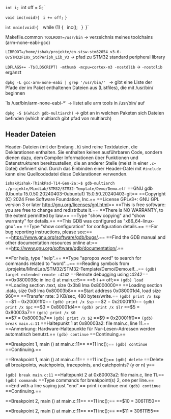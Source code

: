 `int i;
`int off = 5; `

`void inc(void){ `
	`i += off;` 
`}`

i`nt main(void){ 
	`while (1) { `
		`inc(); `
	`}`
`}`

Makefile.common
`TOOLROOT=/usr/bin`
	->  verzeichnis meines toolchains (arm-none-eabi-gcc)
	
`LIBROOT=/home/ishak/projekte/en.stsw-stm32054_v3-6-0/STM32F10x_StdPeriph_Lib_V3`
	-> pfad zu STM32 standard peripheral library
	
`LDFLAGS+= -T$(LDSCRIPT) -mthumb -mcpu=cortex-m3 -nostdlib`
	-> `-nostdlib` ergänzt


`dpkg -L gcc-arm-none-eabi | grep '/usr/bin/' `
	-> gibt eine Liste der Pfade der im Paket enthaltenen Dateien aus (Listfiles), die mit /usr/bin/ beginnen

`ls /usr/bin/arm-none-eabi-*'
	-> listet alle arm tools in /usr/bin/ auf

`dpkg -S $(which gdb-multiarch)`
	-> gibt an in welchen Paketen sich Dateien befinden (which multiarch gibt pfad von multiarch)

## Header Dateien
Header-Dateien (mit der Endung `.h`) sind reine Textdateien, die Deklarationen enthalten. Sie enthalten keinen ausführbaren Code, sondern dienen dazu, dem Compiler Informationen über Funktionen und Datenstrukturen bereitzustellen, die an anderer Stelle (meist in einer `.c`-Datei) definiert sind. Durch das Einbinden einer Header-Datei mit `#include` kann eine Quellcodedatei diese Deklarationen verwenden.

`ishak@ishak-ThinkPad-T14-Gen-2a:~$ gdb-multiarch ./projekte/MindLab/STM32/STM32-Template/Demo/Demo.elf` 
==GNU gdb (Ubuntu 15.0.50.20240403-0ubuntu1) 15.0.50.20240403-git==
==Copyright (C) 2024 Free Software Foundation, Inc.==
==License GPLv3+: GNU GPL version 3 or later <http://gnu.org/licenses/gpl.html>==
==This is free software: you are free to change and redistribute it.==
==There is NO WARRANTY, to the extent permitted by law.==
==Type "show copying" and "show warranty" for details.==
==This GDB was configured as "x86_64-linux-gnu".==
==Type "show configuration" for configuration details.==
==For bug reporting instructions, please see:==
==<https://www.gnu.org/software/gdb/bugs/>.==
==Find the GDB manual and other documentation resources online at:==
    ==<http://www.gnu.org/software/gdb/documentation/>.==

==For help, type "help".==
==Type "apropos word" to search for commands related to "word"...==
==Reading symbols from ./projekte/MindLab/STM32/STM32-Template/Demo/Demo.elf...==
`(gdb) target extended-remote :4242`
==Remote debugging using :4242==
==0x0800038c in inc () at main.c:5==
==5	  i += off;==
`(gdb) load`
==Loading section .text, size 0x3b8 lma 0x8000000==
==Loading section .data, size 0x8 lma 0x80003b8==
==Start address 0x080001d4, load size 960==
==Transfer rate: 3 KB/sec, 480 bytes/write.==
`(gdb) print /x $sp`
==$1 = 0x20001ff0==
`(gdb) print /x $sp`
==$2 = 0x20001ff0==
`(gdb) print /x $pc`
==$3 = 0x80001d4==
`(gdb) print /x $lr`
==$5 = 0x80003a7==
`(gdb) print /x $0`  
==$7 = 0x80003a7==
`(gdb) print /x $2`
==$9 = 0x20001ff0==
`(gdb) break main.c:11`
==Haltepunkt 1 at 0x80003a2: file main.c, line 11.==
==Anmerkung: Hardware-Haltepunkte für Nur-Lesen-Adressen werden automatisch benutzt.==
`(gdb) continue`
==Continuing.==

==Breakpoint 1, main () at main.c:11==
==11	    inc();==
`(gdb) continue`
==Continuing.==

==Breakpoint 1, main () at main.c:11==
==11	    inc();==
`(gdb) delete`
==Delete all breakpoints, watchpoints, tracepoints, and catchpoints? (y or n) y==

`(gdb) break main.c:11` 
==Haltepunkt 2 at 0x80003a2: file main.c, line 11.==
`(gdb) commands`
==Type commands for breakpoint(s) 2, one per line.==
==End with a line saying just "end".==
 print i 
 continue 
 end
`(gdb) continue` 
==Continuing.==

==Breakpoint 2, main () at main.c:11==
==11	    inc();==
==$10 = 30611150==

==Breakpoint 2, main () at main.c:11==
==11	    inc();==
==$11 = 30611155==
